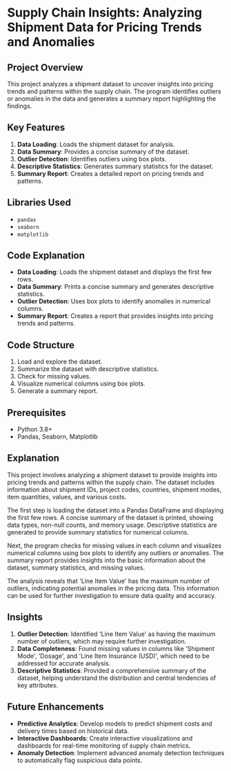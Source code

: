 # Supply Chain Insights: Analyzing Shipment Data for Pricing Trends and Anomalies

## Project Overview
This project analyzes a shipment dataset to uncover insights into pricing trends and patterns within the supply chain. The program identifies outliers or anomalies in the data and generates a summary report highlighting the findings.

## Key Features
1. **Data Loading**: Loads the shipment dataset for analysis.
2. **Data Summary**: Provides a concise summary of the dataset.
3. **Outlier Detection**: Identifies outliers using box plots.
4. **Descriptive Statistics**: Generates summary statistics for the dataset.
5. **Summary Report**: Creates a detailed report on pricing trends and patterns.

## Libraries Used
- `pandas`
- `seaborn`
- `matplotlib`

## Code Explanation
- **Data Loading**: Loads the shipment dataset and displays the first few rows.
- **Data Summary**: Prints a concise summary and generates descriptive statistics.
- **Outlier Detection**: Uses box plots to identify anomalies in numerical columns.
- **Summary Report**: Creates a report that provides insights into pricing trends and patterns.

## Code Structure
1. Load and explore the dataset.
2. Summarize the dataset with descriptive statistics.
3. Check for missing values.
4. Visualize numerical columns using box plots.
5. Generate a summary report.
   
## Prerequisites
- Python 3.8+
- Pandas, Seaborn, Matplotlib

## Explanation
This project involves analyzing a shipment dataset to provide insights into pricing trends and patterns within the supply chain. The dataset includes information about shipment IDs, project codes, countries, shipment modes, item quantities, values, and various costs.

The first step is loading the dataset into a Pandas DataFrame and displaying the first few rows. A concise summary of the dataset is printed, showing data types, non-null counts, and memory usage. Descriptive statistics are generated to provide summary statistics for numerical columns.

Next, the program checks for missing values in each column and visualizes numerical columns using box plots to identify any outliers or anomalies. The summary report provides insights into the basic information about the dataset, summary statistics, and missing values.

The analysis reveals that 'Line Item Value' has the maximum number of outliers, indicating potential anomalies in the pricing data. This information can be used for further investigation to ensure data quality and accuracy.

## Insights
1. **Outlier Detection**: Identified 'Line Item Value' as having the maximum number of outliers, which may require further investigation.
2. **Data Completeness**: Found missing values in columns like 'Shipment Mode', 'Dosage', and 'Line Item Insurance (USD)', which need to be addressed for accurate analysis.
3. **Descriptive Statistics**: Provided a comprehensive summary of the dataset, helping understand the distribution and central tendencies of key attributes.

## Future Enhancements
- **Predictive Analytics**: Develop models to predict shipment costs and delivery times based on historical data.
- **Interactive Dashboards**: Create interactive visualizations and dashboards for real-time monitoring of supply chain metrics.
- **Anomaly Detection**: Implement advanced anomaly detection techniques to automatically flag suspicious data points.
